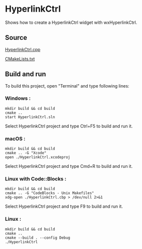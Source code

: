 # HyperlinkCtrl

Shows how to create a HyperlinkCtrl widget with wxHyperlinkCtrl.

## Source

[HyperlinkCtrl.cpp](HyperlinkCtrl.cpp)

[CMakeLists.txt](CMakeLists.txt)

## Build and run

To build this project, open "Terminal" and type following lines:

### Windows :

``` shell
mkdir build && cd build
cmake .. 
start HyperlinkCtrl.sln
```

Select HyperlinkCtrl project and type Ctrl+F5 to build and run it.

### macOS :

``` shell
mkdir build && cd build
cmake .. -G "Xcode"
open ./HyperlinkCtrl.xcodeproj
```

Select HyperlinkCtrl project and type Cmd+R to build and run it.

### Linux with Code::Blocks :

``` shell
mkdir build && cd build
cmake .. -G "CodeBlocks - Unix Makefiles"
xdg-open ./HyperlinkCtrl.cbp > /dev/null 2>&1
```

Select HyperlinkCtrl project and type F9 to build and run it.

### Linux :

``` shell
mkdir build && cd build
cmake .. 
cmake --build . --config Debug
./HyperlinkCtrl
```
